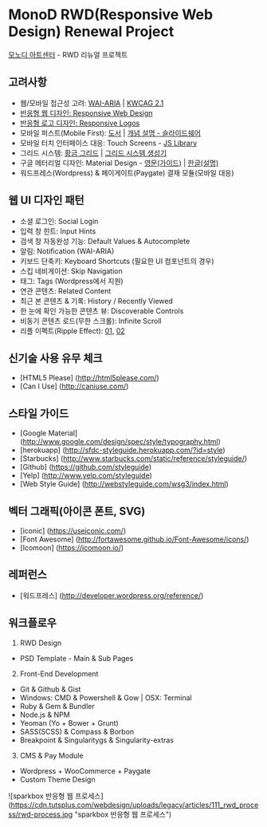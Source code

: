 MonoD RWD(Responsive Web Design) Renewal Project
================================================

[모노디 아트센터](http://monod.co.kr) - RWD 리뉴얼 프로젝트

## 고려사항
* 웹/모바일 접근성 고려: [WAI-ARIA](http://www.w3.org/WAI/intro/aria) | [KWCAG 2.1](http://www.tta.or.kr/data/ttas_view.jsp?rn=1&pk_num=TTAK.OT-10.0003%2FR2)
* [반응형 웹 디자인: Responsive Web Design](http://mediaqueri.es/)
 * [반응형 로고 디자인: Responsive Logos](http://www.responsivelogos.co.uk/)
 * 모바일 퍼스트(Mobile First): [도서](http://www.abookapart.com/products/mobile-first) | [개념 설명 - 슬라이드쉐어](http://www.slideshare.net/ektron/mobile-first-lukew-15174978)
 * 모바일 터치 인터페이스 대응: Touch Screens - [JS Library](http://www.queness.com/post/11755/11-multi-touch-and-touch-events-javascript-libraries)
* 그리드 시스템: [황금 그리드](http://goldengridsystem.com/) | [그리드 시스템 생성기](http://www.gridsystemgenerator.com)
* 구글 메터리얼 디자인: Material Design - [영문(가이드)](http://www.google.com/design/spec/material-design/introduction.html) | [한글(설명)](http://googledevkr.blogspot.kr/2014/07/this-is-material-design.html)
* 워드프레스(Wordpress) & 페이게이트(Paygate) 결재 모듈(모바일 대응)

## 웹 UI 디자인 패턴
* 소셜 로그인: Social Login
* 입력 창 힌트: Input Hints
* 검색 창 자동완성 기능: Default Values & Autocomplete
* 알림: Notification (WAI-ARIA)
* 키보드 단축키: Keyboard Shortcuts (필요한 UI 컴포넌트의 경우)
* 스킵 네비게이션: Skip Navigation
* 태그: Tags (Wordpress에서 지원)
* 연관 콘텐츠: Related Content
* 최근 본 콘텐츠 & 기록: History / Recently Viewed
* 한 눈에 확인 가능한 콘텐츠 뷰: Discoverable Controls
* 비동기 콘텐츠 로드(무한 스크롤): Infinite Scroll
* 리플 이펙트(Ripple Effect): [01](http://webdesign.tutsplus.com/tutorials/recreating-the-touch-ripple-effect-as-seen-on-google-design--cms-21655), [02](http://codepen.io/KrisOlszewski/pen/Dnktj)

## 신기술 사용 유무 체크
* [HTML5 Please] (http://html5please.com/)
* [Can I Use] (http://caniuse.com/)

## 스타일 가이드
* [Google Material] (http://www.google.com/design/spec/style/typography.html)
* [herokuapp] (http://sfdc-styleguide.herokuapp.com/?id=style)
* [Starbucks] (http://www.starbucks.com/static/reference/styleguide/)
* [Github] (https://github.com/styleguide)
* [Yelp] (http://www.yelp.com/styleguide)
* [Web Style Guide] (http://webstyleguide.com/wsg3/index.html)

## 벡터 그래픽(아이콘 폰트, SVG)
* [iconic] (https://useiconic.com/)
* [Font Awesome] (http://fortawesome.github.io/Font-Awesome/icons/)
* [Icomoon] (https://icomoon.io/)

## 레퍼런스
* [워드프레스] (http://developer.wordpress.org/reference/)

## 워크플로우
1. RWD Design
  * PSD Template - Main & Sub Pages
2. Front-End Development
  * Git & Github & Gist
  * Windows: CMD & Powershell & Gow | OSX: Terminal
  * Ruby & Gem & Bundler
  * Node.js & NPM
  * Yeoman (Yo + Bower + Grunt)
  * SASS(SCSS) & Compass & Borbon
  * Breakpoint & Singularitygs & Singularity-extras
3. CMS & Pay Module
  * Wordpress + WooCommerce + Paygate
  * Custom Theme Design
 
![sparkbox 반응형 웹 프로세스] (https://cdn.tutsplus.com/webdesign/uploads/legacy/articles/111_rwd_process/rwd-process.jpg "sparkbox 반응형 웹 프로세스")
